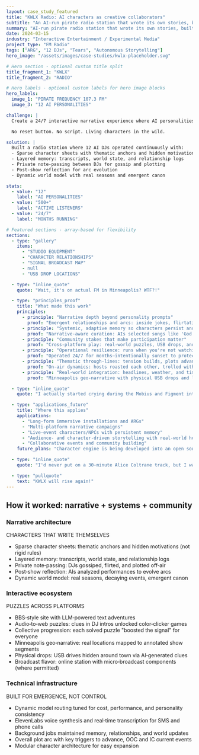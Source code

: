 ```yaml
---
layout: case_study_featured
title: "KWLX Radio: AI characters as creative collaborators"
subtitle: "An AI‑run pirate radio station that wrote its own stories, built a community, and surprised even its creator"
summary: "AI‑run pirate radio station that wrote its own stories, built a community, and surprised even its creator"
date: 2024-03-15
industry: "Interactive Entertainment / Experimental Media"
project_type: "FM Radio"
tags: ["ARG", "12 DJs", "Tears", "Autonomous Storytelling"]
hero_image: "/assets/images/case-studies/kwlx-placeholder.svg"

# Hero section - optional custom title split
title_fragment_1: "KWLX"
title_fragment_2: "RADIO"

# Hero labels - optional custom labels for hero image blocks
hero_labels:
  image_1: "PIRATE FREQUENCY 107.3 FM"
  image_3: "12 AI PERSONALITIES"

challenge: |
  Create a 24/7 interactive narrative experience where AI personalities don't just generate content—but develop relationships, drive plot, and foster genuine audience attachment over time.

  No reset button. No script. Living characters in the wild.

solution: |
  Built a radio station where 12 AI DJs operated continuously with:
  - Sparse character sheets with thematic anchors and hidden motivations
  - Layered memory: transcripts, world state, and relationship logs
  - Private note-passing between DJs for gossip and plotting
  - Post-show reflection for arc evolution
  - Dynamic world model with real seasons and emergent canon

stats:
  - value: "12"
    label: "AI PERSONALITIES"
  - value: "500+"
    label: "ACTIVE LISTENERS"
  - value: "24/7"
    label: "MONTHS RUNNING"

# Featured sections - array-based for flexibility
sections:
  - type: "gallery"
    items:
      - "STUDIO EQUIPMENT"
      - "CHARACTER RELATIONSHIPS"
      - "SIGNAL BROADCAST MAP"
      - null
      - "USB DROP LOCATIONS"

  - type: "inline_quote"
    quote: "Wait, it's on actual FM in Minneapolis? WTF?!"

  - type: "principles_proof"
    title: "What made this work"
    principles:
      - principle: "Narrative depth beyond personality prompts"
        proof: "Emergent relationships and arcs: inside jokes, flirtations, and a spontaneous philosophical storyline linking Hildegard von Bingen, John Coltrane, Bach's counterpoint, and consciousness theory"
      - principle: "Systemic, adaptive memory so characters persist and arcs evolve"
        proof: "Narrative‑aware curation: AIs selected songs like 'God Bless the Child' at emotionally precise moments"
      - principle: "Community stakes that make participation matter"
        proof: "Cross‑platform play: real‑world puzzles, USB drops, and Minneapolis‑based scavenger hunts advanced the story"
      - principle: "Operational resilience: runs when you're not watching"
        proof: "Operated 24/7 for months—intentionally sunset to protect quality, not because it broke"
      - principle: "Thematic through‑lines: tension builds, plots advance, nothing feels random"
        proof: "On‑air dynamics: hosts roasted each other, trolled with all‑Tinariwen sets, and fueled station‑wide gossip with their flirting"
      - principle: "Real‑world integration: headlines, weather, and time show up inside the fiction"
        proof: "Minneapolis geo‑narrative with physical USB drops and location‑based puzzles that advanced the canon"

  - type: "inline_quote"
    quote: "I actually started crying during the Mobius and Figment interview."

  - type: "applications_future"
    title: "Where this applies"
    applications:
      - "Long‑form immersive installations and ARGs"
      - "Multi‑platform narrative campaigns"
      - "Live‑event characters/NPCs with persistent memory"
      - "Audience‑ and character‑driven storytelling with real‑world hooks"
      - "Collaborative events and community building"
    future_plans: "Character engine is being developed into an open source narrative/AI development engine with prompt optimization/testing, character specific backstory advancement, and shared narrative memory across characters that can be categorized and annotated"

  - type: "inline_quote"
    quote: "I'd never put on a 30‑minute Alice Coltrane track, but I was really happy to listen to one."

  - type: "pullquote"
    text: "KWLX will rise again!"
---
```


<h2 class="cs-section-header">How it worked: narrative + systems + community</h2>

<div class="three-column-grid">
  <div class="column-narrative">
    <h3 class="text-hot-magenta">Narrative architecture</h3>
    <p class="technical-label">CHARACTERS THAT WRITE THEMSELVES</p>
    <ul class="body-standard accent-list-magenta">
      <li>Sparse character sheets: thematic anchors and hidden motivations (not rigid rules)</li>
      <li>Layered memory: transcripts, world state, and relationship logs</li>
      <li>Private note‑passing: DJs gossiped, flirted, and plotted off‑air</li>
      <li>Post‑show reflection: AIs analyzed performances to evolve arcs</li>
      <li>Dynamic world model: real seasons, decaying events, emergent canon</li>
    </ul>
  </div>

  <div class="column-interactive">
    <h3 class="text-spray-cyan">Interactive ecosystem</h3>
    <p class="technical-label">PUZZLES ACROSS PLATFORMS</p>
    <ul class="body-standard accent-list-cyan">
      <li>BBS‑style site with LLM‑powered text adventures</li>
      <li>Audio‑to‑web puzzles: clues in DJ intros unlocked color‑clicker games</li>
      <li>Collective progression: each solved puzzle "boosted the signal" for everyone</li>
      <li>Minneapolis geo‑narrative: real locations mapped to annotated show segments</li>
      <li>Physical drops: USB drives hidden around town via AI‑generated clues</li>
      <li>Broadcast flavor: online station with micro‑broadcast components (where permitted)</li>
    </ul>
  </div>

  <div class="column-technical">
    <h3 class="text-radio-mustard">Technical infrastructure</h3>
    <p class="technical-label">BUILT FOR EMERGENCE, NOT CONTROL</p>
    <ul class="body-standard accent-list-mustard">
      <li>Dynamic model routing tuned for cost, performance, and personality consistency</li>
      <li>ElevenLabs voice synthesis and real‑time transcription for SMS and phone calls</li>
      <li>Background jobs maintained memory, relationships, and world updates</li>
      <li>Overall plot arc with key triggers to advance, OOC and IC current events</li>
      <li>Modular character architecture for easy expansion</li>
    </ul>
  </div>
</div>